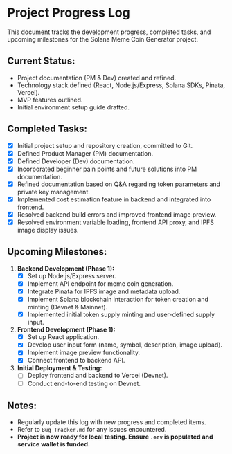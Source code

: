 # Project Progress Log

This document tracks the development progress, completed tasks, and upcoming milestones for the Solana Meme Coin Generator project.

## Current Status:

*   Project documentation (PM & Dev) created and refined.
*   Technology stack defined (React, Node.js/Express, Solana SDKs, Pinata, Vercel).
*   MVP features outlined.
*   Initial environment setup guide drafted.

## Completed Tasks:

- [x] Initial project setup and repository creation, committed to Git.
- [x] Defined Product Manager (PM) documentation.
- [x] Defined Developer (Dev) documentation.
- [x] Incorporated beginner pain points and future solutions into PM documentation.
- [x] Refined documentation based on Q&A regarding token parameters and private key management.
- [x] Implemented cost estimation feature in backend and integrated into frontend.
- [x] Resolved backend build errors and improved frontend image preview.
- [x] Resolved environment variable loading, frontend API proxy, and IPFS image display issues.

## Upcoming Milestones:

1.  **Backend Development (Phase 1):**
    *   [x] Set up Node.js/Express server.
    *   [x] Implement API endpoint for meme coin generation.
    *   [x] Integrate Pinata for IPFS image and metadata upload.
    *   [x] Implement Solana blockchain interaction for token creation and minting (Devnet & Mainnet).
    *   [x] Implemented initial token supply minting and user-defined supply input.
2.  **Frontend Development (Phase 1):**
    *   [x] Set up React application.
    *   [x] Develop user input form (name, symbol, description, image upload).
    *   [x] Implement image preview functionality.
    *   [x] Connect frontend to backend API.
3.  **Initial Deployment & Testing:**
    *   [ ] Deploy frontend and backend to Vercel (Devnet).
    *   [ ] Conduct end-to-end testing on Devnet.

## Notes:

*   Regularly update this log with new progress and completed items.
*   Refer to `Bug_Tracker.md` for any issues encountered.
*   **Project is now ready for local testing. Ensure `.env` is populated and service wallet is funded.**
